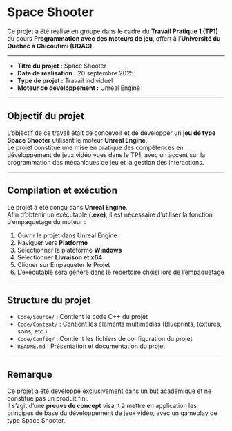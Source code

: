 # Space Shooter

Ce projet a été réalisé en groupe dans le cadre du **Travail Pratique 1 (TP1)** du cours **Programmation avec des moteurs de jeu**, offert à l’**Université du Québec à Chicoutimi (UQAC)**.

---

- **Titre du projet :** Space Shooter  
- **Date de réalisation :** 20 septembre 2025  
- **Type de projet :** Travail individuel  
- **Moteur de développement :** Unreal Engine

---

## Objectif du projet

L’objectif de ce travail était de concevoir et de développer un **jeu de type Space Shooter** utilisant le moteur **Unreal Engine**.  
Le projet constitue une mise en pratique des compétences en développement de jeux vidéo vues dans le TP1, avec un accent sur la programmation des mécaniques de jeu et la gestion des interactions.

---

## Compilation et exécution

Le projet a été conçu dans **Unreal Engine**.  
Afin d’obtenir un exécutable **(.exe)**, il est nécessaire d’utiliser la fonction d’empaquetage du moteur :

1. Ouvrir le projet dans Unreal Engine  
2. Naviguer vers **Platforme**  
3. Sélectionner la plateforme **Windows**
4. Sélectionner **Livraison et x64**
5. Cliquer sur Empaqueter le Projet
6. L’exécutable sera généré dans le répertoire choisi lors de l’empaquetage  
---

## Structure du projet

- `Code/Source/` : Contient le code C++ du projet  
- `Code/Content/` : Contient les éléments multimédias (Blueprints, textures, sons, etc.)  
- `Code/Config/` : Contient les fichiers de configuration du projet  
- `README.md` : Présentation et documentation du projet

---

## Remarque

Ce projet a été développé exclusivement dans un but académique et ne constitue pas un produit fini.  
Il s’agit d’une **preuve de concept** visant à mettre en application les principes de base du développement de jeux vidéo, avec un gameplay de type Space Shooter.
